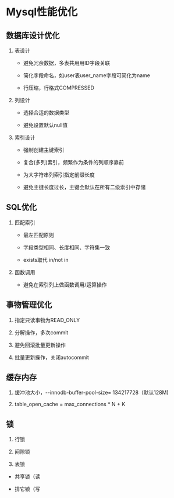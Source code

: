 Mysql性能优化
=============

数据库设计优化
--------------

1.  表设计

    -   避免冗余数据，多表共用用ID字段关联

    -   简化字段命名，如user表user_name字段可简化为name

    -   行压缩，行格式COMPRESSED

2.  列设计

    -   选择合适的数据类型

    -   避免设置默认null值

3.  索引设计

    -   强制创建主键索引

    -   复合(多列)索引，频繁作为条件的列顺序靠前

    -   为大字符串列索引指定前缀长度

    -   避免主键长度过长，主键会默认在所有二级索引中存储

SQL优化
-------

1.  匹配索引

    -   最左匹配原则

    -   字段类型相同、长度相同、字符集一致

    -   exists取代 in/not in

2.  函数调用

    -   避免在索引列上做函数调用/运算操作

事物管理优化
------------

1.  指定只读事物为READ_ONLY

2.  分解操作，多次commit

3.  避免回滚批量更新操作

4.  批量更新操作，关闭autocommit

缓存内存
--------

1.  缓冲池大小，--innodb-buffer-pool-size= 134217728（默认128M)

2.  table_open_cache = max_connections \* N + K

锁
--

1.  行锁

2.  间隙锁

3.  表锁

-   共享锁（读

-   排它锁（写
